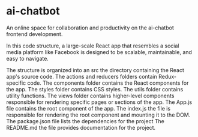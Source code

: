 # ai-chatbot
An online space for collaboration and productivity on the ai-chatbot frontend development.

In this code structure, a large-scale React app that resembles a social media platform like Facebook is designed to be scalable, maintainable, and easy to navigate.

The structure is organized into an src the directory containing the React app's source code.
The actions and reducers folders contain Redux-specific code.
The components folder contains the React components for the app.
The styles folder contains CSS styles.
The utils folder contains utility functions.
The views folder contains higher-level components responsible for rendering specific pages or sections of the app.
The App.js file contains the root component of the app.
The index.js the file is responsible for rendering the root component and mounting it to the DOM.
The package.json file lists the dependencies for the project
The README.md the file provides documentation for the project.
